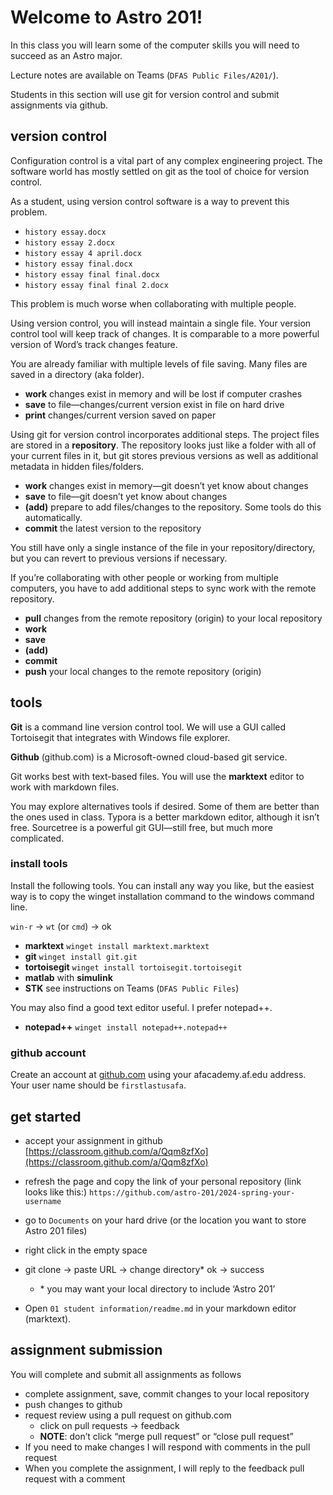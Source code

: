 # Welcome to Astro 201! 

In this class you will learn some of the computer skills you will need to succeed as an Astro major. 

Lecture notes are available on Teams (`DFAS Public Files/A201/`). 

Students in this section will use git for version control and submit assignments via github. 



## version control

Configuration control is a vital part of any complex engineering project. The software world has mostly settled on git as the tool of choice for version control. 

As a student, using version control software is a way to prevent this problem. 

- `history essay.docx`
- `history essay 2.docx`
- `history essay 4 april.docx`
- `history essay final.docx`
- `history essay final final.docx`
- `history essay final final 2.docx`

This problem is much worse when collaborating with multiple people. 

Using version control, you will instead maintain a single file. Your version control tool will keep track of changes. It is comparable to a more powerful version of Word’s track changes feature. 

You are already familiar with multiple levels of file saving. Many files are saved in a directory (aka folder).

- **work** changes exist in memory and will be lost if computer crashes 
- **save** to file—changes/current version exist in file on hard drive
- **print** changes/current version saved on paper

Using git for version control incorporates additional steps. The project files are stored in a **repository**. The repository looks just like a folder with all of your current files in it, but git stores previous versions as well as additional metadata in hidden files/folders. 

- **work** changes exist in memory—git doesn’t yet know about changes
- **save** to file—git doesn’t yet know about changes
- **(add)** prepare to add files/changes to the repository. Some tools do this automatically. 
- **commit** the latest version to the repository

You still have only a single instance of the file in your repository/directory, but you can revert to previous versions if necessary. 

If you’re collaborating with other people or working from multiple computers, you have to add additional steps to sync work with the remote repository. 

- **pull** changes from the remote repository (origin) to your local repository
- **work**
- **save**
- **(add)**
- **commit**
- **push** your local changes to the remote repository (origin)



## tools

**Git** is a command line version control tool. We will use a GUI called Tortoisegit that integrates with Windows file explorer. 

**Github** (github.com) is a Microsoft-owned cloud-based git service.

Git works best with text-based files. You will use the **marktext** editor to work with markdown files. 

You may explore alternatives tools if desired. Some of them are better than the ones used in class. Typora is a better markdown editor, although it isn’t free. Sourcetree is a powerful git GUI—still free, but much more complicated. 



### install tools

Install the following tools. You can install any way you like, but the easiest way is to copy the winget installation command to the windows command line. 

`win-r` -> `wt` (or `cmd`) -> ok 

- **marktext**
  `winget install marktext.marktext`
- **git**
  `winget install git.git`
- **tortoisegit**
  `winget install tortoisegit.tortoisegit`
- **matlab** with **simulink**
- **STK**
  see instructions on Teams (`DFAS Public Files`)

You may also find a good text editor useful. I prefer notepad++.

- **notepad++**
  `winget install notepad++.notepad++`



### github account

Create an account at [github.com](https://github.com/) using your afacademy.af.edu address. Your user name should be `firstlastusafa`. 



## get started

- accept your assignment in github
  [https://classroom.github.com/a/Qqm8zfXo](https://classroom.github.com/a/Qqm8zfXo)
- refresh the page and copy the link of your personal repository 
  (link looks like this:) 
  `https://github.com/astro-201/2024-spring-your-username`
- go to `Documents` on your hard drive (or the location you want to store Astro 201 files)
- right click in the empty space
- git clone -> paste URL -> change directory* ok -> success
  - \* you may want your local directory to include ‘Astro 201’

- Open `01 student information/readme.md` in your markdown editor (marktext). 



## assignment submission

You will complete and submit all assignments as follows

- complete assignment, save, commit changes to your local repository
- push changes to github
- request review using a pull request on github.com
  - click on pull requests -> feedback
  - **NOTE**: don’t click “merge pull request” or “close pull request”
- If you need to make changes I will respond with comments in the pull request
- When you complete the assignment, I will reply to the feedback pull request with a comment 
